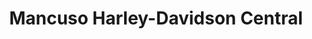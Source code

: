 ---
title: "Mancuso Harley-Davidson Central"
url: /houston/mancuso-harley-davidson-central/
shop: motorcycle
---